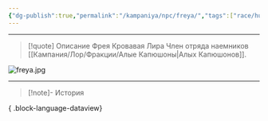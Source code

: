```yaml
---
{"dg-publish":true,"permalink":"/kampaniya/npc/freya/","tags":["race/human","affinity/friendly","job/mercenary"],"created":"2025-01-08T06:30:47.521+03:00","updated":"2025-01-09T10:38:43.971+03:00"}
---
```




<hr></hr>

> [!quote] Описание
> Фрея Кровавая Лира Член отряда наемников [[Кампания/Лор/Фракции/Алые Капюшоны\|Алых Капюшонов]]. 

![freya.jpg](/img/user/%D0%90%D1%81%D1%81%D0%B5%D1%82%D1%8B/NPC/freya.jpg)

<hr></hr>

> [!note]- История
>  
{ .block-language-dataview}

